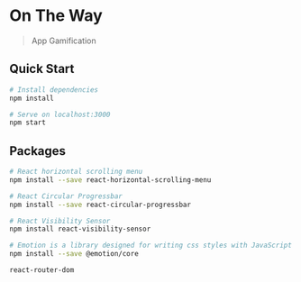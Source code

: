 # On The Way

> App Gamification

## Quick Start

```bash
# Install dependencies
npm install

# Serve on localhost:3000
npm start
```

## Packages

```bash
# React horizontal scrolling menu
npm install --save react-horizontal-scrolling-menu

# React Circular Progressbar
npm install --save react-circular-progressbar

# React Visibility Sensor
npm install react-visibility-sensor

# Emotion is a library designed for writing css styles with JavaScript
npm install --save @emotion/core

react-router-dom


